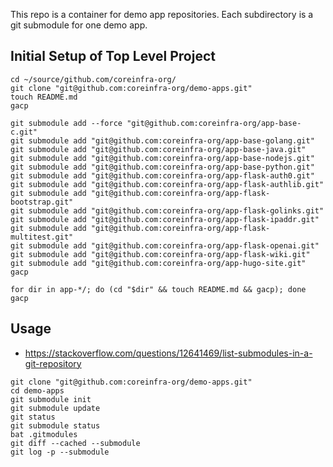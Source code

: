 This repo is a container for demo app repositories.
Each subdirectory is a git submodule for one demo app.


Initial Setup of Top Level Project
----------------------------------

```
cd ~/source/github.com/coreinfra-org/
git clone "git@github.com:coreinfra-org/demo-apps.git"
touch README.md
gacp

git submodule add --force "git@github.com:coreinfra-org/app-base-c.git"
git submodule add "git@github.com:coreinfra-org/app-base-golang.git"
git submodule add "git@github.com:coreinfra-org/app-base-java.git"
git submodule add "git@github.com:coreinfra-org/app-base-nodejs.git"
git submodule add "git@github.com:coreinfra-org/app-base-python.git"
git submodule add "git@github.com:coreinfra-org/app-flask-auth0.git"
git submodule add "git@github.com:coreinfra-org/app-flask-authlib.git"
git submodule add "git@github.com:coreinfra-org/app-flask-bootstrap.git"
git submodule add "git@github.com:coreinfra-org/app-flask-golinks.git"
git submodule add "git@github.com:coreinfra-org/app-flask-ipaddr.git"
git submodule add "git@github.com:coreinfra-org/app-flask-multitest.git"
git submodule add "git@github.com:coreinfra-org/app-flask-openai.git"
git submodule add "git@github.com:coreinfra-org/app-flask-wiki.git"
git submodule add "git@github.com:coreinfra-org/app-hugo-site.git"
gacp

for dir in app-*/; do (cd "$dir" && touch README.md && gacp); done
gacp
```


Usage
-----

* https://stackoverflow.com/questions/12641469/list-submodules-in-a-git-repository

```
git clone "git@github.com:coreinfra-org/demo-apps.git"
cd demo-apps
git submodule init
git submodule update
git status
git submodule status
bat .gitmodules
git diff --cached --submodule
git log -p --submodule
```
